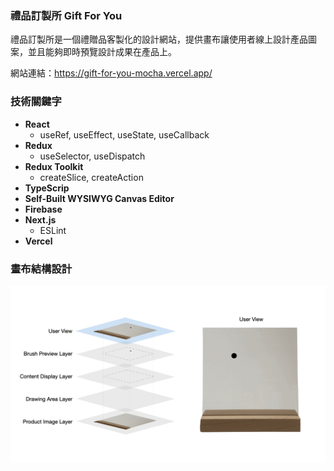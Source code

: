 ### 禮品訂製所 Gift For You

禮品訂製所是一個禮贈品客製化的設計網站，提供畫布讓使用者線上設計產品圖案，並且能夠即時預覽設計成果在產品上。

網站連結：https://gift-for-you-mocha.vercel.app/

<!-- 待補：畫布使用時的 gif -->

### 技術關鍵字
- **React**
    - useRef, useEffect, useState, useCallback
- **Redux**
    - useSelector, useDispatch
-  **Redux Toolkit**
    - createSlice, createAction
- **TypeScrip**
- **Self-Built WYSIWYG Canvas Editor**
- **Firebase**
- **Next.js**
    -  ESLint
- **Vercel**

### 畫布結構設計

![Canvas Structure Diagram](public/images/canvas_structure_diagram.gif)


<!-- ### 組件結構 React component -->

<!-- 待補：組件結構  -->

<!-- ### 狀態管理 -->
  
<!-- 待補：狀態管理動畫圖-->
